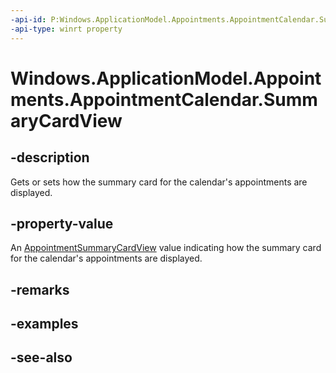 ```yaml
---
-api-id: P:Windows.ApplicationModel.Appointments.AppointmentCalendar.SummaryCardView
-api-type: winrt property
---
```


<!-- Property syntax
public Windows.ApplicationModel.Appointments.AppointmentSummaryCardView SummaryCardView { get;  set; }
-->

# Windows.ApplicationModel.Appointments.AppointmentCalendar.SummaryCardView

## -description
Gets or sets how the summary card for the calendar's appointments are displayed.

## -property-value
An [AppointmentSummaryCardView](appointmentsummarycardview.md) value indicating how the summary card for the calendar's appointments are displayed.

## -remarks

## -examples

## -see-also
